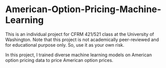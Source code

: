 # American-Option-Pricing-Machine-Learning
This is an individual project for CFRM 421/521 class at the University of Washington. 
Note that this project is not academically peer-reviewed and for educational purpose only. So, use it as your own risk.

In this project, I trained diverse machine learning models on American option pricing data to price American option prices.
